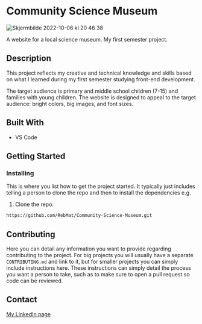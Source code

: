 # Community Science Museum

![Skjermbilde 2022-10-06 kl  20 46 38](https://user-images.githubusercontent.com/94296711/195366793-74220369-01fd-4dc2-8b3c-625f703e5185.png)

A website for a local science museum. 
My first semester project. 

## Description

This project reflects my creative and technical knowledge and skills based on what I learned during my first semester studying front-end development.  

The target audience is primary and middle school children (7-15) and families with young children. The website is designed to appeal to the target audience: bright colors, big images, and font sizes.   

## Built With

- VS Code 

## Getting Started

### Installing

This is where you list how to get the project started. It typically just includes telling a person to clone the repo and then to install the dependencies e.g.

1. Clone the repo:

```bash
https://github.com/RebMat/Community-Science-Museum.git
```

## Contributing

Here you can detail any information you want to provide regarding contributing to the project. For big projects you will usually have a separate `CONTRIBUTING.md` and link to it, but for smaller projects you can simply include instructions here. These instructions can simply detail the process you want a person to take, such as to make sure to open a pull request so code can be reviewed.

## Contact

[My LinkedIn page](https://www.linkedin.com/in/rebecca-mathisen/)

